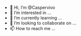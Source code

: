 - 👋 Hi, I’m @Caspervivo
- 👀 I’m interested in ...
- 🌱 I’m currently learning ...
- 💞️ I’m looking to collaborate on ...
- 📫 How to reach me ...

<!---
Caspervivo/Caspervivo is a ✨ special ✨ repository because its `README.md` (this file) appears on your GitHub profile.
You can click the Preview link to take a look at your changes.
--->
